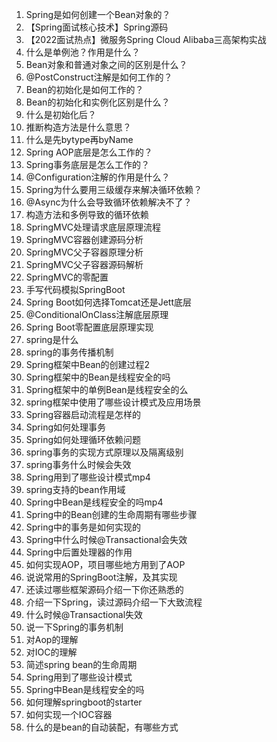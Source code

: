 1. Spring是如何创建一个Bean对象的？
2. 【Spring面试核心技术】Spring源码
3. 【2022面试热点】微服务Spring Cloud Alibaba三高架构实战
4. 什么是单例池？作用是什么？
5. Bean对象和普通对象之间的区别是什么？
6. @PostConstruct注解是如何工作的？
7. Bean的初始化是如何工作的？
8. Bean的初始化和实例化区别是什么？
9. 什么是初始化后？
10. 推断构造方法是什么意思？
11. 什么是先bytype再byName
12. Spring AOP底层是怎么工作的？
13. Spring事务底层是怎么工作的？
14. @Configuration注解的作用是什么？
15. Spring为什么要用三级缓存来解决循环依赖？
16. @Async为什么会导致循环依赖解决不了？
17. 构造方法和多例导致的循环依赖
18. SpringMVC处理请求底层原理流程
19. SpringMVC容器创建源码分析
20. SpringMVC父子容器原理分析
21. SpringMVC父子容器源码解析
22. SpringMVC的零配置
23. 手写代码模拟SpringBoot
24. Spring Boot如何选择Tomcat还是Jett底层
25. @ConditionalOnClass注解底层原理
26. Spring Boot零配置底层原理实现
27. spring是什么
28. spring的事务传播机制
29. Spring框架中Bean的创建过程2
30. Spring框架中的Bean是线程安全的吗
31. Spring框架中的单例Bean是线程安全的么
32. spring框架中使用了哪些设计模式及应用场景
33. Spring容器启动流程是怎样的
34. Spring如何处理事务
35. Spring如何处理循环依赖问题
36. spring事务的实现方式原理以及隔离级别
37. spring事务什么时候会失效
38. Spring用到了哪些设计模式mp4
39. spring支持的bean作用域
40. Spring中Bean是线程安全的吗mp4
41. Spring中的Bean创建的生命周期有哪些步骤
42. Spring中的事务是如何实现的
43. Spring中什么时候@Transactional会失效
44. Spring中后置处理器的作用
45. 如何实现AOP，项目哪些地方用到了AOP
46. 说说常用的SpringBoot注解，及其实现
47. 还读过哪些框架源码介绍一下你还熟悉的
48. 介绍一下Spring，读过源码介绍一下大致流程
49. 什么时候@Transactional失效
50. 说一下Spring的事务机制
51. 对Aop的理解
52. 对IOC的理解
53. 简述spring bean的生命周期
54. Spring用到了哪些设计模式
55. Spring中Bean是线程安全的吗
56. 如何理解springboot的starter
57. 如何实现一个IOC容器
58. 什么的是bean的自动装配，有哪些方式
